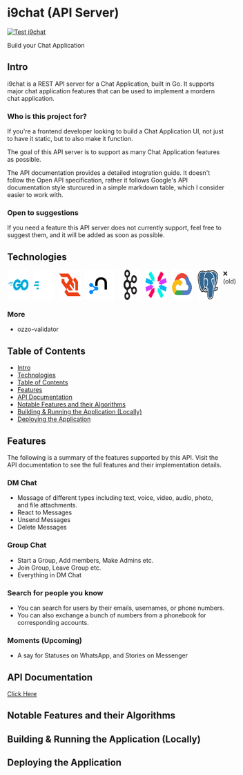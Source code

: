 # i9chat (API Server)

[![Test i9chat](https://github.com/the-real-i9/i9chat-server/actions/workflows/test.yml/badge.svg)](https://github.com/the-real-i9/i9chat-server/actions/workflows/test.yml)

Build your Chat Application

## Intro

i9chat is a REST API server for a Chat Application, built in Go. It supports major chat application features that can be used to implement a mordern chat application.

### Who is this project for?

If you're a frontend developer looking to build a Chat Application UI, not just to have it static, but to also make it function.

The goal of this API server is to support as many Chat Application features as possible.

The API documentation provides a detailed integration guide. It doesn't follow the Open API specification, rather it follows Google's API documentation style sturcured in a simple markdown table, which I consider easier to work with.

### Open to suggestions

If you need a feature this API server does not currently support, feel free to suggest them, and it will be added as soon as possible.

## Technologies

<div style="display: flex;">
<img style="margin-right: 10px" alt="go" width="50" src="./.attachments/tech-icons/go-original-wordmark.svg" />
<img style="margin-right: 10px" alt="go" width="50" src="./.attachments/tech-icons/gofiber.svg" />
<img style="margin-right: 10px" alt="go" width="50" src="./.attachments/tech-icons/websocket.svg" />
<img style="margin-right: 10px" alt="neo4j" width="70" src="./.attachments/tech-icons/neo4j-original.svg" />
<img style="margin-right: 10px" alt="nodejs" width="50" src="./.attachments/tech-icons/apachekafka-original.svg" />
<img style="margin-right: 10px" alt="go" width="50" src="./.attachments/tech-icons/jwt.svg" />
<img style="margin-right: 10px" alt="nodejs" width="50" src="./.attachments/tech-icons/googlecloud-original.svg" />
<img style="margin-right: 10px" alt="postgresql" width="50" src="./.attachments/tech-icons/postgresql-original.svg" /> ❌ (old)
</div>

### More

- ozzo-validator

## Table of Contents

- [Intro](#intro)
- [Technologies](#technologies)
- [Table of Contents](#table-of-contents)
- [Features](#features)
- [API Documentation](./API%20doc.md)
- [Notable Features and their Algorithms](#notable-features-and-their-algorithms)
- [Building & Running the Application (Locally)](#building--running-the-application-locally)
- [Deploying the Application](#deploying-the-application)

## Features

The following is a summary of the features supported by this API. Visit the API documentation to see the full features and their implementation details.

### DM Chat

- Message of different types including text, voice, video, audio, photo, and file attachments.
- React to Messages
- Unsend Messages
- Delete Messages

### Group Chat

- Start a Group, Add members, Make Admins etc.
- Join Group, Leave Group etc.
- Everything in DM Chat

### Search for people you know

- You can search for users by their emails, usernames, or phone numbers.
- You can also exchange a bunch of numbers from a phonebook for corresponding accounts.

### Moments (Upcoming)

- A say for Statuses on WhatsApp, and Stories on Messenger

## API Documentation

[Click Here](./API%20doc.md)

## Notable Features and their Algorithms

## Building & Running the Application (Locally)

## Deploying the Application
